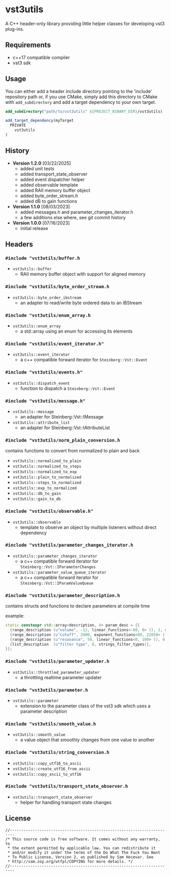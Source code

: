 # vst3utils

A C++ header-only library providing little helper classes for developing vst3 plug-ins.

## Requirements

- c++17 compatible compiler
- vst3 sdk

## Usage

You can either add a header include directory pointing to the 'include' repository path or, 
if you use CMake, simply add this directory to CMake with `add_subdirectory` and add a target 
dependency to your own target.

```cmake
add_subdirectory("path/to/vst3utils" ${PROJECT_BINARY_DIR}/vst3utils)

add_target_dependency(myTarget
  PRIVATE
    vst3utils
)
```

## History

- **Version 1.2.0** [03/22/2025]
	- added unit tests
	- added transport_state_observer
	- added event dispatcher helper
	- added observable template
	- added RAII memory buffer object
	- added byte_order_stream.h
	- added dB to gain functions
- **Version 1.1.0** [08/03/2023]
	- added messages.h and parameter_changes_iterator.h
	- a few additions else where, see git commit history
- **Version 1.0.0** [07/16/2023]
	- initial release

## Headers

### `#include "vst3utils/buffer.h`

- `vst3utils::buffer`
	- RAII memory buffer object with support for aligned memory

### `#include "vst3utils/byte_order_stream.h`

- `vst3utils::byte_order_ibstream`
	- an adapter to read/write byte ordered data to an IBStream

### `#include "vst3utils/enum_array.h`

- `vst3utils::enum_array`
	- a std::array using an enum for accessing its elements

### `#include "vst3utils/event_iterator.h"`

- `vst3utils::event_iterator`
	- a c++ compatible forward iterator for `Steinberg::Vst::Event`

### `#include "vst3utils/events.h"`

- `vst3utils::dispatch_event`
	- function to dispatch a `Steinberg::Vst::Event`

### `#include "vst3utils/message.h"`

- `vst3utils::message`
	- an adapter for Steinberg::Vst::IMessage
- `vst3utils::attribute_list`
	- an adapter for Steinberg::Vst::IAttributeList

### `#include "vst3utils/norm_plain_conversion.h`

contains functions to convert from normalized to plain and back

- `vst3utils::normalized_to_plain`
- `vst3utils::normalized_to_steps`
- `vst3utils::normalized_to_exp`
- `vst3utils::plain_to_normalized`
- `vst3utils::steps_to_normalized`
- `vst3utils::exp_to_normalized`
- `vst3utils::db_to_gain`
- `vst3utils::gain_to_db`

### `#include "vst3utils/observable.h"`

- `vst3utils::observable`
	- template to observe an object by multiple listeners without direct dependency

### `#include "vst3utils/parameter_changes_iterator.h`

- `vst3utils::parameter_changes_iterator`
	- a c++ compatible forward iterator for `Steinberg::Vst::IParameterChanges`
- `vst3utils::parameter_value_queue_iterator`
	- a c++ compatible forward iterator for `Steinberg::Vst::IParamValueQueue`

### `#include "vst3utils/parameter_description.h`

contains structs and functions to declare parameters at compile time

example:
```c++
static constexpr std::array<description, 4> param_desc = {{
  {range_description (u"volume", -12, linear_functions<-60, 0> (), 1, u"dB")},
  {range_description (u"cutoff", 2000, exponent_functions<80, 22050> (), 0, u"Hz")},
  {range_description (u"resonance", 50, linear_functions<0, 100> (), 0, u"%")},
  {list_description  (u"filter type", 0, strings_filter_types)},
}};
```

### `#include "vst3utils/parameter_updater.h`

- `vst3utils::throttled_parameter_updater`
	- a throttling realtime parameter updater

### `#include "vst3utils/parameter.h`

- `vst3utils::parameter`
	- extension to the parameter class of the vst3 sdk which uses a parameter description

### `#include "vst3utils/smooth_value.h`

- `vst3utils::smooth_value`
	- a value object that smoothly changes from one value to another

### `#include "vst3utils/string_conversion.h`

- `vst3utils::copy_utf16_to_ascii`
- `vst3utils::create_utf16_from_ascii`
- `vst3utils::copy_ascii_to_utf16`

### `#include "vst3utils/transport_state_observer.h`

- `vst3utils::transport_state_observer`
	- helper for handling transport state changes

## License

```
//------------------------------------------------------------------------
/* This source code is free software. It comes without any warranty, to
 * the extent permitted by applicable law. You can redistribute it
 * and/or modify it under the terms of the Do What The Fuck You Want
 * To Public License, Version 2, as published by Sam Hocevar. See
 * http://sam.zoy.org/wtfpl/COPYING for more details. */
//------------------------------------------------------------------------
```
